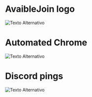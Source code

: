 <H1>AvaibleJoin logo</H1>
<img src="https://github.com/user-attachments/assets/6819a193-192f-48b5-83e5-068e09119c4e" alt="Texto Alternativo">
<H1>Automated Chrome</H1>
<img src="https://github.com/user-attachments/assets/fc12262f-b863-4233-9b4c-689a7aa8cc77" alt="Texto Alternativo">
<H1>Discord pings</H1>
<img src="https://github.com/user-attachments/assets/b2da20d0-5145-4e70-ae0c-17eca97525ee" alt="Texto Alternativo">
